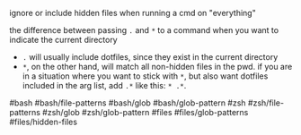ignore or include hidden files when running a cmd on "everything"

the difference between passing `.` and `*` to a command when you want to
indicate the current directory

* `.` will usually include dotfiles, since they exist in the current directory
* `*`, on the other hand, will match all non-hidden files in the pwd.  if you
  are in a situation where you want to stick with `*`, but also want dotfiles
  included in the arg list, add `.*` like this: `* .*`.

#bash #bash/file-patterns #bash/glob #bash/glob-pattern
#zsh #zsh/file-patterns #zsh/glob #zsh/glob-pattern
#files #files/glob-patterns #files/hidden-files
